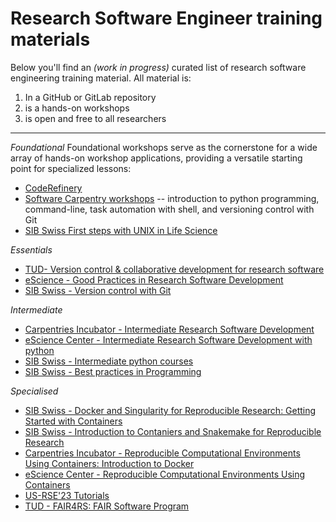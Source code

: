 # Research Software Engineer training materials

Below you'll find an *(work in progress)* curated list of research software engineering training material. All material is:
1. In a GitHub or GitLab repository
2. is a hands-on workshops
3. is open and free to all researchers

---

*Foundational*
Foundational workshops serve as the cornerstone for a wide array of hands-on workshop applications, providing a versatile starting point for specialized lessons:

- [CodeRefinery](https://coderefinery.org/lessons/from-coderefinery/)
- [Software Carpentry workshops](https://www.tudelft.nl/library/research-data-management/r/training-evenementen/training-voor-onderzoekers/software-carpentry-workshops)
-- introduction to python programming, command-line, task automation with shell, and versioning control with Git
- [SIB Swiss First steps with UNIX in Life Science](https://www.sib.swiss/training/course/20240116_FSWU)

*Essentials*
- [TUD- Version control & collaborative development for research software](https://github.com/4TUResearchData-Carpentries/workshop_notes/tree/2310-gitcodev-TUD)
- [eScience - Good Practices in Research Software Development](https://github.com/esciencecenter-digital-skills/good-practices-in-research-software-development/tree/main)
- [SIB Swiss - Version control with Git](https://www.sib.swiss/training/course/20231011_GIT)


*Intermediate*

- [Carpentries Incubator - Intermediate Research Software Development](https://carpentries-incubator.github.io/python-intermediate-development/)
- [eScience Center - Intermediate Research Software Development with python](https://www.esciencecenter.nl/event/intermediate-research-software-development-with-python-in-person/?mc_cid=c5fe792647)
- [SIB Swiss - Intermediate python courses](https://github.com/sib-swiss/intermediate-python-training)
- [SIB Swiss - Best practices in Programming](https://www.sib.swiss/training/course/20240703_BPP)

*Specialised*

- [SIB Swiss - Docker and Singularity for Reproducible Research: Getting Started with Containers](https://www.sib.swiss/training/course/20240527_DOCK)
- [SIB Swiss - Introduction to Contaniers and Snakemake for Reproducible Research](https://www.sib.swiss/training/course/20241009_ICWRR)
- [Carpentries Incubator - Reproducible Computational Environments Using Containers: Introduction to Docker](https://carpentries-incubator.github.io/docker-introduction/)
- [eScience Center - Reproducible Computational Environments Using Containers](https://www.esciencecenter.nl/training/2022-04-06-ds-docker/)
- [US-RSE'23 Tutorials](https://us-rse.org/usrse23/program/tutorials/)
- [TUD - FAIR4RS: FAIR Software Program](https://hackmd.io/@fair4rs/ry9bbfMxh/https%3A%2F%2Fhackmd.io%2F%40fair4rs%2FH1v_yGGg2)